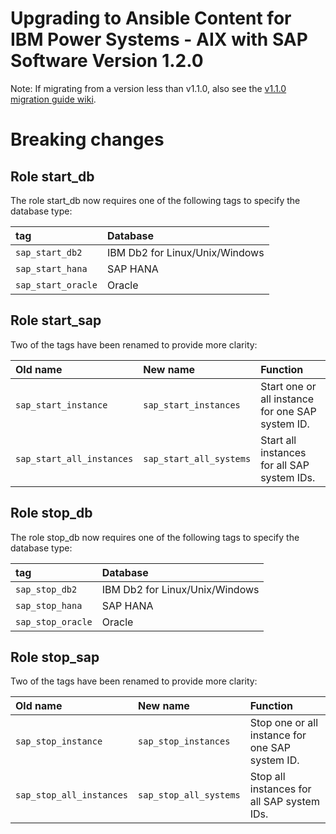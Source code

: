 # Upgrading to Ansible Content for IBM Power Systems - AIX with SAP Software Version 1.2.0

Note: If migrating from a version less than v1.1.0, also see the [v1.1.0 migration guide wiki](https://github.com/IBM/ansible-power-aix-sap/blob/version-1.1.0/MIGRATION-V1.1.0.md).

# Breaking changes

## Role start_db

The role start_db now requires one of the following tags to specify the database type:

| **tag**            | **Database**                   |
|:-------------------|:-------------------------------|
| `sap_start_db2`    | IBM Db2 for Linux/Unix/Windows |
| `sap_start_hana`   | SAP HANA                       |
| `sap_start_oracle` | Oracle                         |

## Role start_sap

Two of the tags have been renamed to provide more clarity:

| **Old name**               | **New name**             | **Function**                                     |
|:---------------------------|:-------------------------|:-------------------------------------------------|
| `sap_start_instance`       | `sap_start_instances`    | Start one or all instance for one SAP system ID. |
| `sap_start_all_instances`  | `sap_start_all_systems`  | Start all instances for all SAP system IDs.      |

## Role stop_db

The role stop_db now requires one of the following tags to specify the database type:

| **tag**            | **Database**                   |
|:-------------------|:-------------------------------|
| `sap_stop_db2`     | IBM Db2 for Linux/Unix/Windows |
| `sap_stop_hana`    | SAP HANA                       |
| `sap_stop_oracle`  | Oracle                         |

## Role stop_sap

Two of the tags have been renamed to provide more clarity:

| **Old name**              | **New name**            | **Function**                                    |
|:--------------------------|:------------------------|:------------------------------------------------|
| `sap_stop_instance`       | `sap_stop_instances`    | Stop one or all instance for one SAP system ID. |
| `sap_stop_all_instances`  | `sap_stop_all_systems`  | Stop all instances for all SAP system IDs.      |
